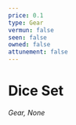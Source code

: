 ```yaml
---
price: 0.1
type: Gear
vermun: false
seen: false
owned: false
attunement: false
---
```

# Dice Set

*Gear, None*